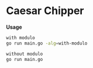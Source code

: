# Caesar Chipper

**Usage**


```bash
with modulo
go run main.go -alg=with-modulo

without modulo
go run main.go
```
